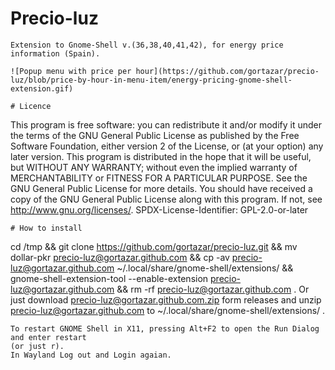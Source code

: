 # Precio-luz
```
Extension to Gnome-Shell v.(36,38,40,41,42), for energy price information (Spain).

![Popup menu with price per hour](https://github.com/gortazar/precio-luz/blob/price-by-hour-in-menu-item/energy-pricing-gnome-shell-extension.gif)

# Licence
```
This program is free software: you can redistribute it and/or modify
it under the terms of the GNU General Public License as published by
the Free Software Foundation, either version 2 of the License, or
(at your option) any later version.
This program is distributed in the hope that it will be useful,
but WITHOUT ANY WARRANTY; without even the implied warranty of
MERCHANTABILITY or FITNESS FOR A PARTICULAR PURPOSE.  See the
GNU General Public License for more details.
You should have received a copy of the GNU General Public License
along with this program.  If not, see <http://www.gnu.org/licenses/>.
SPDX-License-Identifier: GPL-2.0-or-later
```
# How to install
```
cd /tmp && git clone https://github.com/gortazar/precio-luz.git && mv dollar-pkr precio-luz@gortazar.github.com && cp -av precio-luz@gortazar.github.com ~/.local/share/gnome-shell/extensions/ && gnome-shell-extension-tool --enable-extension precio-luz@gortazar.github.com && rm -rf precio-luz@gortazar.github.com .
Or just download precio-luz@gortazar.github.com.zip form releases and unzip precio-luz@gortazar.github.com to ~/.local/share/gnome-shell/extensions/ .
```
To restart GNOME Shell in X11, pressing Alt+F2 to open the Run Dialog and enter restart 
(or just r). 
In Wayland Log out and Login agaian.
